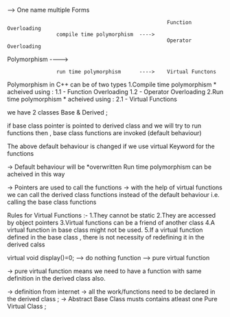 <!-- Polymorphism -->
--> One name multiple Forms

                                                        Function Overloading 
                    compile time polymorphism  ----> 
                                                        Operator Overloading 
Polymorphism  ----> 
                                        
                    run time polymorphism      ---->    Virtual Functons 


Polymorphism in C++ can be of two types 
1.Compile time polymorphism 
    * acheived using :
    1.1 - Function Overloading
    1.2 - Operator Overloading
2.Run time polymorphism 
    * acheived using :
    2.1 - Virtual Functions 


<!-- Pointers to Derived Class -->

we have 2 classes Base & Derived ; 

if base class pointer is pointed to derived class 
and we will try to run functions then , base class functions are invoked (default behaviour)

<!-- Virtual Functions -->
The above default behaviour is changed if we use virtual Keyword for the functions 

-> Default behaviour will be *overwritten
   Run time polymorphism can be acheived in this way 

-> Pointers are used to call the functions 
-> with the help of virtual functions we can call the derived class functions instead of the default behaviour i.e. calling the base class functions 


Rules for Virtual Functions :-
1.They cannot be static 
2.They are accessed by object pointers 
3.Virtual functions can be a friend of another class 
4.A virtual function in base class might not be used.
5.If a virtual function defined in the base class , there is not necessity of redefining it in the derived calss  


<!-- Pure Virtual Functions -->

virtual void display()=0; --> do nothing function --> pure virtual function 

-> pure virtual function means we need to have a function with same definition in the derived class also. 

<!-- Abstract Base class -->

-> definition from internet 
-> all the work/functions need to be declared in the derived class ; 
-> Abstract Base Class musts contains atleast one Pure Virtual Class ; 
